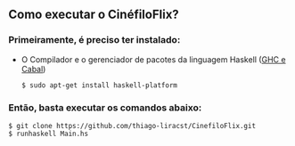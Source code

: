 ## Como executar o CinéfiloFlix?

### Primeiramente, é preciso ter instalado: 

- O Compilador e o gerenciador de pacotes da linguagem Haskell ([GHC e Cabal](https://www.haskell.org/platform/linux.html))

  ```
  $ sudo apt-get install haskell-platform 
  ```

### Então, basta executar os comandos abaixo:

  ```
  $ git clone https://github.com/thiago-liracst/CinefiloFlix.git
  $ runhaskell Main.hs
  ```
